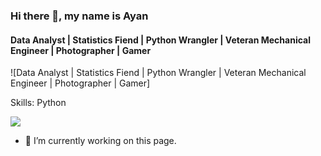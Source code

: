 ### Hi there 👋, my name is Ayan
#### Data Analyst | Statistics Fiend | Python Wrangler | Veteran Mechanical Engineer | Photographer | Gamer
![Data Analyst | Statistics Fiend | Python Wrangler | Veteran Mechanical Engineer | Photographer | Gamer]


Skills: Python

![](https://img.shields.io/badge/OS-Linux-informational?style=flat&logo=linux&logoColor=white&color=2bbc8a)

- 🔭 I’m currently working on this page. 




